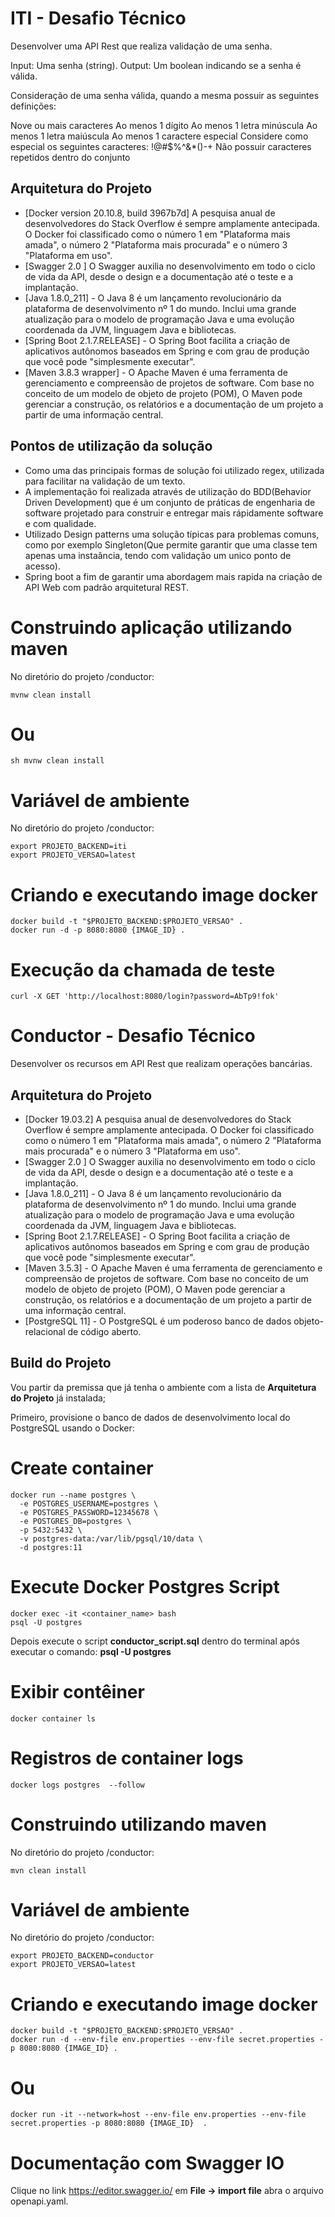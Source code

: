 # ITI - Desafio Técnico

Desenvolver uma API Rest que realiza validação de uma senha.

Input: Uma senha (string).
Output: Um boolean indicando se a senha é válida.

Consideração de uma senha válida, quando a mesma possuir as seguintes definições:

Nove ou mais caracteres
Ao menos 1 dígito
Ao menos 1 letra minúscula
Ao menos 1 letra maiúscula
Ao menos 1 caractere especial
Considere como especial os seguintes caracteres: !@#$%^&*()-+
Não possuir caracteres repetidos dentro do conjunto


Arquitetura do Projeto
----------------------
* [Docker version 20.10.8, build 3967b7d] A pesquisa anual de desenvolvedores do Stack Overflow é sempre amplamente antecipada. O Docker foi classificado como o número 1 em "Plataforma mais amada", o número 2 "Plataforma mais procurada" e o número 3 "Plataforma em uso".
* [Swagger 2.0 ] O Swagger auxilia no desenvolvimento em todo o ciclo de vida da API, desde o design e a documentação até o teste e a implantação.
* [Java 1.8.0_211] - O Java 8 é um lançamento revolucionário da plataforma de desenvolvimento nº 1 do mundo. Inclui uma grande atualização para o modelo de programação Java e uma evolução coordenada da JVM, linguagem Java e bibliotecas.
* [Spring Boot 2.1.7.RELEASE]  - O Spring Boot facilita a criação de aplicativos autônomos baseados em Spring e com grau de produção que você pode "simplesmente executar".
* [Maven 3.8.3 wrapper] - O Apache Maven é uma ferramenta de gerenciamento e compreensão de projetos de software. Com base no conceito de um modelo de objeto de projeto (POM),
  O Maven pode gerenciar a construção, os relatórios e a documentação de um projeto a partir de uma informação central.

## Pontos de utilização da solução

- Como uma das principais formas de solução foi utilizado regex, utilizada para facilitar na validação de um texto.
- A implementação foi realizada através de utilização do BDD(Behavior Driven Development) que é um conjunto de práticas de engenharia de software projetado para construir e entregar mais rápidamente software e com qualidade.
- Utilizado Design patterns uma solução típicas para problemas comuns, como por exemplo Singleton(Que permite garantir que uma classe tem apenas uma instaância, tendo com validação um unico ponto de acesso).
- Spring boot a fim de garantir uma abordagem mais rapida na criação de API Web com padrão arquitetural REST.

# Construindo aplicação utilizando maven

No diretório do projeto /conductor:
```shell
mvnw clean install
```


# Ou
```shell
sh mvnw clean install
```

# Variável de ambiente

No diretório do projeto /conductor:
```shell
export PROJETO_BACKEND=iti
export PROJETO_VERSAO=latest
```

# Criando e executando image docker
```shell
docker build -t "$PROJETO_BACKEND:$PROJETO_VERSAO" .
docker run -d -p 8080:8080 {IMAGE_ID} .
```

# Execução da chamada de teste
```shell
curl -X GET 'http://localhost:8080/login?password=AbTp9!fok'
```

# Conductor - Desafio Técnico

Desenvolver os recursos em API Rest que realizam operações bancárias.

Arquitetura do Projeto
----------------------
* [Docker 19.03.2] A pesquisa anual de desenvolvedores do Stack Overflow é sempre amplamente antecipada. O Docker foi classificado como o número 1 em "Plataforma mais amada", o número 2 "Plataforma mais procurada" e o número 3 "Plataforma em uso".
* [Swagger 2.0 ] O Swagger auxilia no desenvolvimento em todo o ciclo de vida da API, desde o design e a documentação até o teste e a implantação.
* [Java 1.8.0_211] - O Java 8 é um lançamento revolucionário da plataforma de desenvolvimento nº 1 do mundo. Inclui uma grande atualização para o modelo de programação Java e uma evolução coordenada da JVM, linguagem Java e bibliotecas.
* [Spring Boot 2.1.7.RELEASE]  - O Spring Boot facilita a criação de aplicativos autônomos baseados em Spring e com grau de produção que você pode "simplesmente executar".
* [Maven 3.5.3] - O Apache Maven é uma ferramenta de gerenciamento e compreensão de projetos de software. Com base no conceito de um modelo de objeto de projeto (POM),
O Maven pode gerenciar a construção, os relatórios e a documentação de um projeto a partir de uma informação central. 
* [PostgreSQL 11] - O PostgreSQL é um poderoso banco de dados objeto-relacional de código aberto.


Build do Projeto
----------------------
Vou partir da premissa que já tenha o ambiente com a lista de **Arquitetura do Projeto** já instalada;

Primeiro, provisione o banco de dados de desenvolvimento local do PostgreSQL usando o Docker:

# Create container
```shell
docker run --name postgres \
  -e POSTGRES_USERNAME=postgres \
  -e POSTGRES_PASSWORD=12345678 \
  -e POSTGRES_DB=postgres \
  -p 5432:5432 \
  -v postgres-data:/var/lib/pgsql/10/data \
  -d postgres:11
```


# Execute Docker Postgres Script 
```shell
docker exec -it <container_name> bash
psql -U postgres
```

Depois execute o script **conductor_script.sql** dentro do terminal após executar o comando: **psql -U postgres**

# Exibir contêiner

```shell
docker container ls
```

# Registros de container logs
```shell
docker logs postgres  --follow
```

# Construindo utilizando  maven

No diretório do projeto /conductor:
```shell
mvn clean install
```

# Variável de ambiente

No diretório do projeto /conductor:
```shell
export PROJETO_BACKEND=conductor
export PROJETO_VERSAO=latest
```

# Criando e executando image docker 
```shell
docker build -t "$PROJETO_BACKEND:$PROJETO_VERSAO" .
docker run -d --env-file env.properties --env-file secret.properties -p 8080:8080 {IMAGE_ID} .
```

# Ou
```shell
docker run -it --network=host --env-file env.properties --env-file secret.properties -p 8080:8080 {IMAGE_ID}  .
```


# Documentação com Swagger IO 

Clique no link https://editor.swagger.io/ em **File -> import file** abra o arquivo openapi.yaml.




